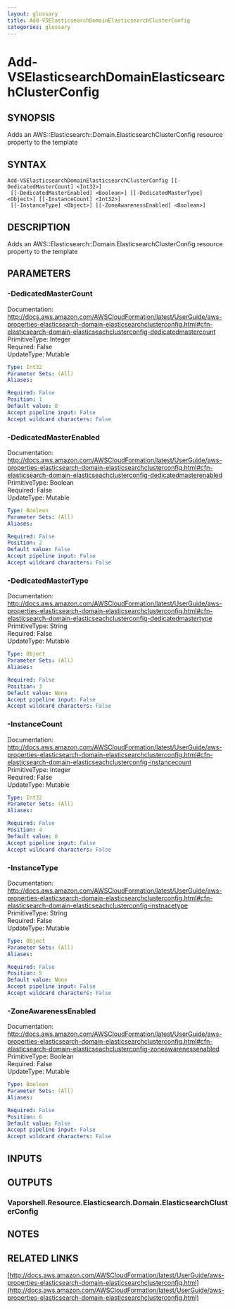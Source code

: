 ```yaml
---
layout: glossary
title: Add-VSElasticsearchDomainElasticsearchClusterConfig
categories: glossary
---
```


# Add-VSElasticsearchDomainElasticsearchClusterConfig

## SYNOPSIS
Adds an AWS::Elasticsearch::Domain.ElasticsearchClusterConfig resource property to the template

## SYNTAX

```
Add-VSElasticsearchDomainElasticsearchClusterConfig [[-DedicatedMasterCount] <Int32>]
 [[-DedicatedMasterEnabled] <Boolean>] [[-DedicatedMasterType] <Object>] [[-InstanceCount] <Int32>]
 [[-InstanceType] <Object>] [[-ZoneAwarenessEnabled] <Boolean>]
```

## DESCRIPTION
Adds an AWS::Elasticsearch::Domain.ElasticsearchClusterConfig resource property to the template

## PARAMETERS

### -DedicatedMasterCount
Documentation: http://docs.aws.amazon.com/AWSCloudFormation/latest/UserGuide/aws-properties-elasticsearch-domain-elasticsearchclusterconfig.html#cfn-elasticsearch-domain-elasticseachclusterconfig-dedicatedmastercount    
PrimitiveType: Integer    
Required: False    
UpdateType: Mutable

```yaml
Type: Int32
Parameter Sets: (All)
Aliases: 

Required: False
Position: 1
Default value: 0
Accept pipeline input: False
Accept wildcard characters: False
```

### -DedicatedMasterEnabled
Documentation: http://docs.aws.amazon.com/AWSCloudFormation/latest/UserGuide/aws-properties-elasticsearch-domain-elasticsearchclusterconfig.html#cfn-elasticsearch-domain-elasticseachclusterconfig-dedicatedmasterenabled    
PrimitiveType: Boolean    
Required: False    
UpdateType: Mutable

```yaml
Type: Boolean
Parameter Sets: (All)
Aliases: 

Required: False
Position: 2
Default value: False
Accept pipeline input: False
Accept wildcard characters: False
```

### -DedicatedMasterType
Documentation: http://docs.aws.amazon.com/AWSCloudFormation/latest/UserGuide/aws-properties-elasticsearch-domain-elasticsearchclusterconfig.html#cfn-elasticsearch-domain-elasticseachclusterconfig-dedicatedmastertype    
PrimitiveType: String    
Required: False    
UpdateType: Mutable

```yaml
Type: Object
Parameter Sets: (All)
Aliases: 

Required: False
Position: 3
Default value: None
Accept pipeline input: False
Accept wildcard characters: False
```

### -InstanceCount
Documentation: http://docs.aws.amazon.com/AWSCloudFormation/latest/UserGuide/aws-properties-elasticsearch-domain-elasticsearchclusterconfig.html#cfn-elasticsearch-domain-elasticseachclusterconfig-instancecount    
PrimitiveType: Integer    
Required: False    
UpdateType: Mutable

```yaml
Type: Int32
Parameter Sets: (All)
Aliases: 

Required: False
Position: 4
Default value: 0
Accept pipeline input: False
Accept wildcard characters: False
```

### -InstanceType
Documentation: http://docs.aws.amazon.com/AWSCloudFormation/latest/UserGuide/aws-properties-elasticsearch-domain-elasticsearchclusterconfig.html#cfn-elasticsearch-domain-elasticseachclusterconfig-instnacetype    
PrimitiveType: String    
Required: False    
UpdateType: Mutable

```yaml
Type: Object
Parameter Sets: (All)
Aliases: 

Required: False
Position: 5
Default value: None
Accept pipeline input: False
Accept wildcard characters: False
```

### -ZoneAwarenessEnabled
Documentation: http://docs.aws.amazon.com/AWSCloudFormation/latest/UserGuide/aws-properties-elasticsearch-domain-elasticsearchclusterconfig.html#cfn-elasticsearch-domain-elasticseachclusterconfig-zoneawarenessenabled    
PrimitiveType: Boolean    
Required: False    
UpdateType: Mutable

```yaml
Type: Boolean
Parameter Sets: (All)
Aliases: 

Required: False
Position: 6
Default value: False
Accept pipeline input: False
Accept wildcard characters: False
```

## INPUTS

## OUTPUTS

### Vaporshell.Resource.Elasticsearch.Domain.ElasticsearchClusterConfig

## NOTES

## RELATED LINKS

[http://docs.aws.amazon.com/AWSCloudFormation/latest/UserGuide/aws-properties-elasticsearch-domain-elasticsearchclusterconfig.html](http://docs.aws.amazon.com/AWSCloudFormation/latest/UserGuide/aws-properties-elasticsearch-domain-elasticsearchclusterconfig.html)

